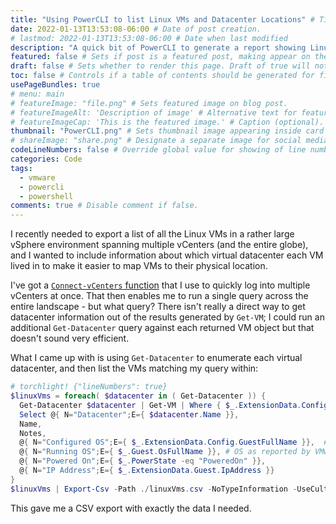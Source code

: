 ```yaml
---
title: "Using PowerCLI to list Linux VMs and Datacenter Locations" # Title of the blog post.
date: 2022-01-13T13:53:08-06:00 # Date of post creation.
# lastmod: 2022-01-13T13:53:08-06:00 # Date when last modified
description: "A quick bit of PowerCLI to generate a report showing Linux VMs and their datacenter locations." # Description used for search engine.
featured: false # Sets if post is a featured post, making appear on the home page side bar.
draft: false # Sets whether to render this page. Draft of true will not be rendered.
toc: false # Controls if a table of contents should be generated for first-level links automatically.
usePageBundles: true
# menu: main
# featureImage: "file.png" # Sets featured image on blog post.
# featureImageAlt: 'Description of image' # Alternative text for featured image.
# featureImageCap: 'This is the featured image.' # Caption (optional).
thumbnail: "PowerCLI.png" # Sets thumbnail image appearing inside card on homepage.
# shareImage: "share.png" # Designate a separate image for social media sharing.
codeLineNumbers: false # Override global value for showing of line numbers within code block.
categories: Code
tags:
  - vmware
  - powercli
  - powershell
comments: true # Disable comment if false.
---
```


I recently needed to export a list of all the Linux VMs in a rather large vSphere environment spanning multiple vCenters (and the entire globe), and I wanted to include information about which virtual datacenter each VM lived in to make it easier to map VMs to their physical location.

I've got a [`Connect-vCenters` function](/logging-in-to-multiple-vcenter-servers-at-once-with-powercli/) that I use to quickly log into multiple vCenters at once. That then enables me to run a single query across the entire landscape - but what query? There isn't really a direct way to get datacenter information out of the results generated by `Get-VM`; I could run an additional `Get-Datacenter` query against each returned VM object but that doesn't sound very efficient.

What I came up with is using `Get-Datacenter` to enumerate each virtual datacenter, and then list the VMs matching my query within:

```powershell
# torchlight! {"lineNumbers": true}
$linuxVms = foreach( $datacenter in ( Get-Datacenter )) {
  Get-Datacenter $datacenter | Get-VM | Where { $_.ExtensionData.Config.GuestFullName -notmatch "win" -and $_.Name -notmatch "vcls" } | `
  Select @{ N="Datacenter";E={ $datacenter.Name }},
  Name,
  Notes,
  @{ N="Configured OS";E={ $_.ExtensionData.Config.GuestFullName }},  # OS based on the .vmx configuration
  @{ N="Running OS";E={ $_.Guest.OsFullName }}, # OS as reported by VMware Tools
  @{ N="Powered On";E={ $_.PowerState -eq "PoweredOn" }},
  @{ N="IP Address";E={ $_.ExtensionData.Guest.IpAddress }}
}
$linuxVms | Export-Csv -Path ./linuxVms.csv -NoTypeInformation -UseCulture
```

This gave me a CSV export with exactly the data I needed.
